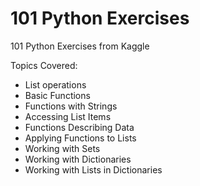 # 101 Python Exercises

101 Python Exercises from Kaggle

Topics Covered:
  - List operations
  - Basic Functions
  - Functions with Strings
  - Accessing List Items
  - Functions Describing Data
  - Applying Functions to Lists
  - Working with Sets
  - Working with Dictionaries
  - Working with Lists in Dictionaries
